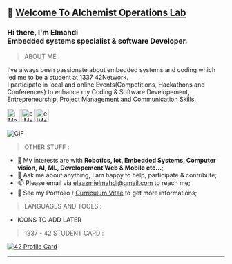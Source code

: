 ## 👋 [Welcome To Alchemist Operations Lab](https://github.com/Alcheemiist/Alcheemiist)

### Hi there, I'm Elmahdi <br> Embedded systems specialist & software Developer.

> ABOUT ME :

 I’ve always been passionate about embedded systems and coding which led me to be a student at 1337 42Network.
 <br>
 I participate in local and online Events(Competitions, Hackathons and Conferences) to enhance my Coding & Software Developement, Entrepreneurship, Project  Management and   Communication  Skills.


<a  href="https://www.linkedin.com/in/elmahdielaazmi/"><img  align="left"  alt="Mehdi's LinkdeIn"  width="30px"  src="https://cdn.jsdelivr.net/npm/simple-icons@v3/icons/linkedin.svg"/>
</a>

<a  href="https://www.instagram.com/elmahdielaazmi/">
<img  align="left"  alt="elMehdi's Instagram"  width="30px"  src="https://cdn.jsdelivr.net/npm/simple-icons@v3/icons/instagram.svg"  />
</a>

<a  href="https://www.facebook.com/elmahdielaazmi">
<img  align="left"  alt="elMehdi's facebook"  width="30px"  src="https://cdn.jsdelivr.net/npm/simple-icons@v3/icons/facebook.svg"  />
</a>

<br>
<br>

<img  align="center
"  alt="GIF"  src="https://i.pinimg.com/originals/68/f3/ff/68f3ff8ddc1699f6234abee4e1d58dd9.gif"  />

> OTHER STUFF :

- 🤔 My interests are with **Robotics, Iot, Embedded Systems, Computer vision, AI, ML, Developement Web & Mobile etc...**; 
- 💬 Ask me about anything, I am happy to help, participate & contribute;
- 📫 Please email via elaazmielmahdi@gmail.com to reach me;
- 📝 See my Portfolio / [Curriculum Vitae](https://www.eelaazmi.me) to get more informations;

> LANGUAGES AND TOOLS :

  - ICONS TO ADD LATER 
 
> 1337 - 42 STUDENT CARD :

[![42 Profile Card](https://1337-readme.vercel.app/api/profile?cursus=42&dark=true&login=eelaazmi)](https://github.com/mohouyizme/1337-readme)
</p>

--- 
